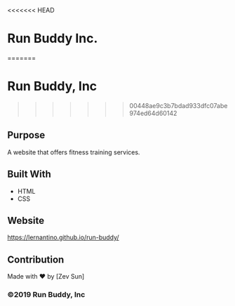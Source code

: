<<<<<<< HEAD
# Run Buddy Inc.
=======
# Run Buddy, Inc
>>>>>>> 00448ae9c3b7bdad933dfc07abe974ed64d60142

## Purpose
A website that offers fitness training services. 

## Built With
* HTML
* CSS

## Website
https://lernantino.github.io/run-buddy/

## Contribution
Made with ❤️ by [Zev Sun]

### ©️2019 Run Buddy, Inc 
